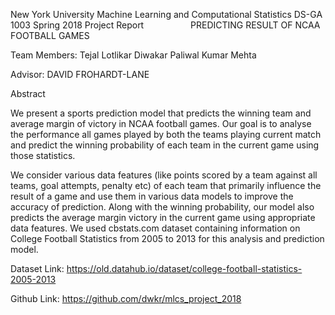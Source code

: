 New York University Machine Learning and Computational Statistics
DS-GA 1003
Spring 2018 Project Report
                  
PREDICTING RESULT OF NCAA FOOTBALL GAMES

Team Members:
Tejal Lotlikar
Diwakar Paliwal
Kumar Mehta

Advisor:
DAVID FROHARDT-LANE



Abstract

We present a sports prediction model that predicts the winning team and average margin of victory in NCAA football games. 
Our goal is to analyse the performance all games played by both the teams playing current match and predict the winning 
probability of each team in the current game using those statistics. 

We consider various data features (like points scored by a team against all teams, goal attempts, penalty etc) of each team 
that primarily influence the result of a game and use them in various data models to improve the accuracy of prediction. 
Along with the winning probability, our model also predicts the average margin victory in the current game using appropriate 
data features. 
We used cbstats.com dataset containing information on College Football Statistics from 2005 to 2013 for this analysis and 
prediction model.

Dataset Link:
https://old.datahub.io/dataset/college-football-statistics-2005-2013 

Github Link:
https://github.com/dwkr/mlcs_project_2018 

